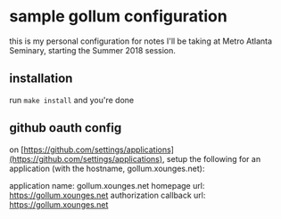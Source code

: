 # sample gollum configuration #

this is my personal configuration for notes I'll be taking at Metro Atlanta Seminary, starting the Summer 2018 session.

## installation ##
run `make install` and you're done

## github oauth config ##
on [https://github.com/settings/applications](https://github.com/settings/applications), setup the following
for an application (with the hostname, gollum.xounges.net):

application name: gollum.xounges.net
homepage url: https://gollum.xounges.net
authorization callback url: https://gollum.xounges.net
